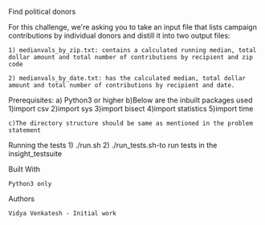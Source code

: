 Find political donors

 For this challenge, we're asking you to take an input file that lists campaign contributions by individual donors and distill it into two output files:

    1) medianvals_by_zip.txt: contains a calculated running median, total dollar amount and total number of contributions by recipient and zip code

    2) medianvals_by_date.txt: has the calculated median, total dollar amount and total number of contributions by recipient and date.

Prerequisites:
	a) Python3 or higher
	b)Below are the inbuilt packages used
		1)import csv
		2)import sys
		3)import bisect
		4)import statistics
	   	5)import time
	

	c)The directory structure should be same as mentioned in the problem statement



Running the tests
	1) ./run.sh
	2) ./run_tests.sh-to run tests in the insight_testsuite


Built With

    Python3 only

Authors

    Vidya Venkatesh - Initial work 



